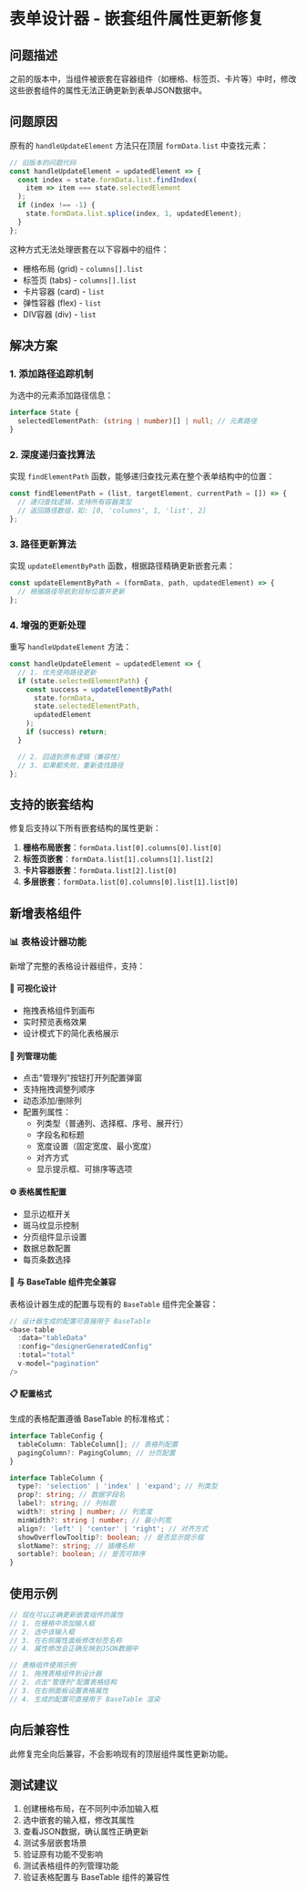 # 表单设计器 - 嵌套组件属性更新修复

## 问题描述

之前的版本中，当组件被嵌套在容器组件（如栅格、标签页、卡片等）中时，修改这些嵌套组件的属性无法正确更新到表单JSON数据中。

## 问题原因

原有的 `handleUpdateElement` 方法只在顶层 `formData.list` 中查找元素：

```javascript
// 旧版本的问题代码
const handleUpdateElement = updatedElement => {
  const index = state.formData.list.findIndex(
    item => item === state.selectedElement
  );
  if (index !== -1) {
    state.formData.list.splice(index, 1, updatedElement);
  }
};
```

这种方式无法处理嵌套在以下容器中的组件：

- 栅格布局 (grid) - `columns[].list`
- 标签页 (tabs) - `columns[].list`
- 卡片容器 (card) - `list`
- 弹性容器 (flex) - `list`
- DIV容器 (div) - `list`

## 解决方案

### 1. 添加路径追踪机制

为选中的元素添加路径信息：

```typescript
interface State {
  selectedElementPath: (string | number)[] | null; // 元素路径
}
```

### 2. 深度递归查找算法

实现 `findElementPath` 函数，能够递归查找元素在整个表单结构中的位置：

```javascript
const findElementPath = (list, targetElement, currentPath = []) => {
  // 递归查找逻辑，支持所有容器类型
  // 返回路径数组，如: [0, 'columns', 1, 'list', 2]
};
```

### 3. 路径更新算法

实现 `updateElementByPath` 函数，根据路径精确更新嵌套元素：

```javascript
const updateElementByPath = (formData, path, updatedElement) => {
  // 根据路径导航到目标位置并更新
};
```

### 4. 增强的更新处理

重写 `handleUpdateElement` 方法：

```javascript
const handleUpdateElement = updatedElement => {
  // 1. 优先使用路径更新
  if (state.selectedElementPath) {
    const success = updateElementByPath(
      state.formData,
      state.selectedElementPath,
      updatedElement
    );
    if (success) return;
  }

  // 2. 回退到原有逻辑（兼容性）
  // 3. 如果都失败，重新查找路径
};
```

## 支持的嵌套结构

修复后支持以下所有嵌套结构的属性更新：

1. **栅格布局嵌套**：`formData.list[0].columns[0].list[0]`
2. **标签页嵌套**：`formData.list[1].columns[1].list[2]`
3. **卡片容器嵌套**：`formData.list[2].list[0]`
4. **多层嵌套**：`formData.list[0].columns[0].list[1].list[0]`

## 新增表格组件

### 📊 表格设计器功能

新增了完整的表格设计器组件，支持：

#### 🎨 可视化设计

- 拖拽表格组件到画布
- 实时预览表格效果
- 设计模式下的简化表格展示

#### 🔧 列管理功能

- 点击"管理列"按钮打开列配置弹窗
- 支持拖拽调整列顺序
- 动态添加/删除列
- 配置列属性：
  - 列类型（普通列、选择框、序号、展开行）
  - 字段名和标题
  - 宽度设置（固定宽度、最小宽度）
  - 对齐方式
  - 显示提示框、可排序等选项

#### ⚙️ 表格属性配置

- 显示边框开关
- 斑马纹显示控制
- 分页组件显示设置
- 数据总数配置
- 每页条数选择

#### 🔄 与 BaseTable 组件完全兼容

表格设计器生成的配置与现有的 `BaseTable` 组件完全兼容：

```javascript
// 设计器生成的配置可直接用于 BaseTable
<base-table
  :data="tableData"
  :config="designerGeneratedConfig"
  :total="total"
  v-model="pagination"
/>
```

#### 📋 配置格式

生成的表格配置遵循 BaseTable 的标准格式：

```typescript
interface TableConfig {
  tableColumn: TableColumn[]; // 表格列配置
  pagingColumn?: PagingColumn; // 分页配置
}

interface TableColumn {
  type?: 'selection' | 'index' | 'expand'; // 列类型
  prop?: string; // 数据字段名
  label?: string; // 列标题
  width?: string | number; // 列宽度
  minWidth?: string | number; // 最小列宽
  align?: 'left' | 'center' | 'right'; // 对齐方式
  showOverflowTooltip?: boolean; // 是否显示提示框
  slotName?: string; // 插槽名称
  sortable?: boolean; // 是否可排序
}
```

## 使用示例

```javascript
// 现在可以正确更新嵌套组件的属性
// 1. 在栅格中添加输入框
// 2. 选中该输入框
// 3. 在右侧属性面板修改标签名称
// 4. 属性修改会正确反映到JSON数据中

// 表格组件使用示例
// 1. 拖拽表格组件到设计器
// 2. 点击"管理列"配置表格结构
// 3. 在右侧面板设置表格属性
// 4. 生成的配置可直接用于 BaseTable 渲染
```

## 向后兼容性

此修复完全向后兼容，不会影响现有的顶层组件属性更新功能。

## 测试建议

1. 创建栅格布局，在不同列中添加输入框
2. 选中嵌套的输入框，修改其属性
3. 查看JSON数据，确认属性正确更新
4. 测试多层嵌套场景
5. 验证原有功能不受影响
6. 测试表格组件的列管理功能
7. 验证表格配置与 BaseTable 组件的兼容性

